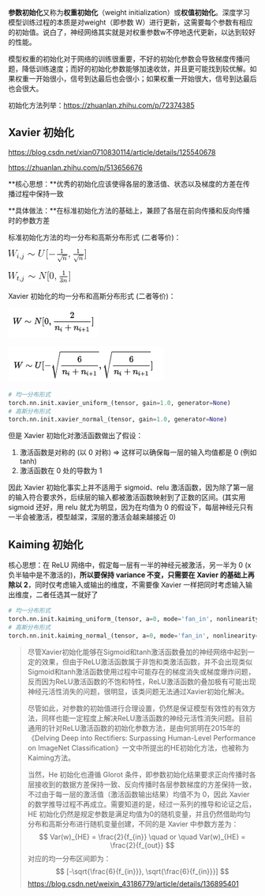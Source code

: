 **参数初始化**又称为**权重初始化**（weight initialization）或**权值初始化**。深度学习模型训练过程的本质是对weight（即参数 W）进行更新，这需要每个参数有相应的初始值。说白了，神经网络其实就是对权重参数w不停地迭代更新，以达到较好的性能。

模型权重的初始化对于网络的训练很重要，不好的初始化参数会导致梯度传播问题，降低训练速度；而好的初始化参数能够加速收敛，并且更可能找到较优解。如果权重一开始很小，信号到达最后也会很小；如果权重一开始很大，信号到达最后也会很大。



初始化方法列举：https://zhuanlan.zhihu.com/p/72374385

## Xavier 初始化

https://blog.csdn.net/xian0710830114/article/details/125540678

https://zhuanlan.zhihu.com/p/513656676

**核心思想：**优秀的初始化应该使得各层的激活值、状态以及梯度的方差在传播过程中保持一致

**具体做法：**在标准初始化方法的基础上，兼顾了各层在前向传播和反向传播时的参数方差

标准初始化方法的均一分布和高斯分布形式 (二者等价)：

![gif.latex?W_%7Bi%2Cj%7D%5Csim%20U%5B-%5Cfrac%7B1%7D%7B%5Csqrt%7Bn%7D%7D%2C%5Cfrac%7B1%7D%7B%5Csqrt%7Bn%7D%7D%5D](./assets/sqrt{n}}].png)

![gif.latex?W_%7Bt%2Cj%7D%5Csim%20N%5B0%2C%5Cfrac%7B1%7D%7B3n%7D%5D](./assets/frac{1}{3n}].png)

Xavier 初始化的均一分布和高斯分布形式 (二者等价)：

![img](./assets/4f4acd60237c415ea3ad67a97920a616.png)

![img](./assets/30b2389e06144c88b7d19ef83be03518.png)

```python
# 均一分布形式
torch.nn.init.xavier_uniform_(tensor, gain=1.0, generator=None)
# 高斯分布形式
torch.nn.init.xavier_normal_(tensor, gain=1.0, generator=None)
```

但是 Xavier 初始化对激活函数做出了假设：

1. 激活函数是对称的 (以 0 对称) => 这样可以确保每一层的输入均值都是 0 (例如 tanh)
2. 激活函数在 0 处的导数为 1

因此 Xavier 初始化事实上并不适用于 sigmoid、relu 激活函数，因为除了第一层的输入符合要求外，后续层的输入都被激活函数映射到了正数的区间。(其实用 sigmoid 还好，用 relu 就尤为明显，因为在均值为 0 的假设下，每层神经元只有一半会被激活，模型越深，深层的激活会越来越接近 0)

## Kaiming 初始化

核心思想：在 ReLU 网络中，假定每一层有一半的神经元被激活，另一半为 0 (x 负半轴中是不激活的)，**所以要保持 variance 不变，只需要在 Xavier 的基础上再除以 2**，同时仅考虑输入或输出的维度，不需要像 Xavier 一样把同时考虑输入输出维度，二者任选其一就好了

```python
# 均一分布形式
torch.nn.init.kaiming_uniform_(tensor, a=0, mode='fan_in', nonlinearity='leaky_relu', generator=None)
# 高斯分布形式
torch.nn.init.kaiming_normal_(tensor, a=0, mode='fan_in', nonlinearity='leaky_relu', generator=None)
```



>  尽管Xavier初始化能够在Sigmoid和tanh激活函数叠加的神经网络中起到一定的效果，但由于ReLU激活函数属于非饱和类激活函数，并不会出现类似Sigmoid和tanh激活函数使用过程中可能存在的梯度消失或梯度爆炸问题，反而因为ReLU激活函数的不饱和特性，ReLU激活函数的叠加极有可能出现神经元活性消失的问题，很明显，该类问题无法通过Xavier初始化解决。
>
> 尽管如此，对参数的初始值进行合理设置，仍然是保证模型有效性的有效方法，同样也能一定程度上解决ReLU激活函数的神经元活性消失问题。目前通用的针对ReLU激活函数的初始化参数方法，是由何凯明在2015年的《Delving Deep into Rectifiers: Surpassing Human-Level Performance on ImageNet Classification》一文中所提出的HE初始化方法，也被称为Kaiming方法。
>
> 当然，He 初始化也遵循 Glorot 条件，即参数初始化结果要求正向传播时各层接收到的数据方差保持一致、反向传播时各层参数梯度的方差保持一致，不过由于每一层的激活值（激活函数输出结果）均值不为 0，因此 Xavier 的数学推导过程不再成立。需要知道的是，经过一系列的推导和论证之后，HE 初始化仍然是规定参数是满足均值为0的随机变量，并且仍然借助均匀分布和高斯分布进行随机变量创建，不同的是 Xavier 中参数方差为：
> $$
> Var(w)_{HE} = \frac{2}{f_{in}} \quad or \quad Var(w)_{HE} = \frac{2}{f_{out}}
> $$
> 对应的均一分布区间即为：
> $$
> [-\sqrt{\frac{6}{f_{in}}}, \sqrt{\frac{6}{f_{in}}}]
> $$
> https://blog.csdn.net/weixin_43186779/article/details/136895401



